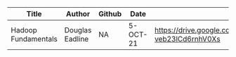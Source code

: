 | Title                | Author          | Github        | Date        | Link                                                                     |
| -----------          | -----------     | -----------   | ----------- | ------------------------------------------------------------------------ |
| Hadoop Fundamentals  | Douglas Eadline | NA            | 5-OCT-21    | https://drive.google.com/drive/folders/1xICarprcfM4CkFR-veb23lCd6rnhV0Xs |
